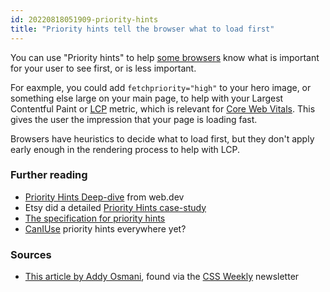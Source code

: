 ```yaml
---
id: 20220818051909-priority-hints 
title: "Priority hints tell the browser what to load first"
---
```


You can use "Priority hints" to help [some browsers](https://caniuse.com/mdn-html_elements_link_fetchpriority) know what is important for your user to see first, or is less important. 

For eaxmple, you could add `fetchpriority="high"` to your hero image, or something else large on your main page, to help with your Largest Contentful Paint or [LCP](https://web.dev/lcp/) metric, which is relevant for [Core Web Vitals](https://web.dev/vitals/). This gives the user the impression that your page is loading fast.

Browsers have heuristics to decide what to load first, but they don't apply early enough in the rendering process to help with LCP.

### Further reading

-  [Priority Hints Deep-dive](https://web.dev/priority-hints/) from web.dev
-  Etsy did a detailed  [Priority Hints case-study](https://www.etsy.com/codeascraft/priority-hints-what-your-browser-doesnt-know-yet)
-   [The specification for priority hints](https://wicg.github.io/priority-hints/)
-   [CanIUse](https://caniuse.com/mdn-html_elements_link_fetchpriority) priority hints everywhere yet?

### Sources

- [This article by Addy Osmani](https://addyosmani.com/blog/fetch-priority/), found via the [CSS Weekly](https://css-weekly.com/issue-517/) newsletter